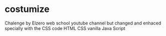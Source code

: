 # costumize
Chalenge by Elzero web school youtube channel but changed and enhaced specially with the CSS code 
HTML 
CSS
vanilla Java Script
